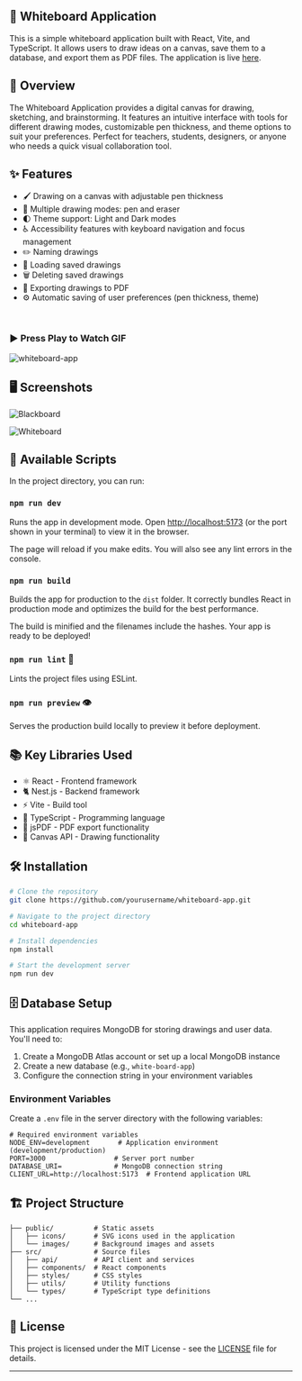 ## 🎨 Whiteboard Application

This is a simple whiteboard application built with React, Vite, and TypeScript. It allows users to draw ideas on a canvas, save them to a database, and export them as PDF files. The application is live [here](https://whiteboard-m78d.vercel.app/).

## 🌟 Overview

The Whiteboard Application provides a digital canvas for drawing, sketching, and brainstorming. It features an intuitive interface with tools for different drawing modes, customizable pen thickness, and theme options to suit your preferences. Perfect for teachers, students, designers, or anyone who needs a quick visual collaboration tool.

## ✨ Features

- 🖌️ Drawing on a canvas with adjustable pen thickness
- 🔄 Multiple drawing modes: pen and eraser
- 🌓 Theme support: Light and Dark modes
- ♿ Accessibility features with keyboard navigation and focus management
- ✏️ Naming drawings
- 💾 Loading saved drawings
- 🗑️ Deleting saved drawings
- 📄 Exporting drawings to PDF
- ⚙️ Automatic saving of user preferences (pen thickness, theme)
</br>

### ▶️ Press Play to Watch GIF 
![whiteboard-app](https://github.com/user-attachments/assets/7c87e2aa-521d-4490-b97b-230fdca0a3df)

## 🖥️ Screenshots

![Blackboard](https://github.com/user-attachments/assets/0b719613-9832-4e73-96d5-25eedf1ffde5)
</br>

![Whiteboard](https://github.com/user-attachments/assets/ae1b491b-62f9-4948-9940-5cb1d02981b1)


## 🚀 Available Scripts

In the project directory, you can run:

### `npm run dev`

Runs the app in development mode.
Open [http://localhost:5173](http://localhost:5173) (or the port shown in your terminal) to view it in the browser.

The page will reload if you make edits.
You will also see any lint errors in the console.

### `npm run build`

Builds the app for production to the `dist` folder.
It correctly bundles React in production mode and optimizes the build for the best performance.

The build is minified and the filenames include the hashes.
Your app is ready to be deployed!

### `npm run lint` 🧹

Lints the project files using ESLint.

### `npm run preview` 👁️

Serves the production build locally to preview it before deployment.

## 📚 Key Libraries Used

- ⚛️ React - Frontend framework
- 🐈 Nest.js - Backend framework
- ⚡ Vite - Build tool
- 📘 TypeScript - Programming language
- 📑 jsPDF - PDF export functionality
- 🎨 Canvas API - Drawing functionality

## 🛠️ Installation

```bash
# Clone the repository
git clone https://github.com/yourusername/whiteboard-app.git

# Navigate to the project directory
cd whiteboard-app

# Install dependencies
npm install

# Start the development server
npm run dev
```

## 🗄️ Database Setup

This application requires MongoDB for storing drawings and user data. You'll need to:

1. Create a MongoDB Atlas account or set up a local MongoDB instance
2. Create a new database (e.g., `white-board-app`)
3. Configure the connection string in your environment variables

### Environment Variables

Create a `.env` file in the server directory with the following variables:

```properties
# Required environment variables
NODE_ENV=development       # Application environment (development/production)
PORT=3000                 # Server port number
DATABASE_URI=             # MongoDB connection string
CLIENT_URL=http://localhost:5173  # Frontend application URL
```

## 🏗️ Project Structure

```
├── public/          # Static assets
│   ├── icons/       # SVG icons used in the application
│   └── images/      # Background images and assets
├── src/             # Source files
│   ├── api/         # API client and services
│   ├── components/  # React components
│   ├── styles/      # CSS styles
│   ├── utils/       # Utility functions
│   └── types/       # TypeScript type definitions
└── ...
```

## 📝 License

This project is licensed under the MIT License - see the [LICENSE](LICENSE) file for details.

---
